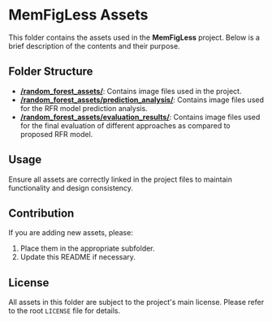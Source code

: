 # MemFigLess Assets

This folder contains the assets used in the **MemFigLess** project. Below is a brief description of the contents and their purpose.

## Folder Structure

- [**/random_forest_assets/**](./random_forest_assets/): Contains image files used in the project.
- [**/random_forest_assets/prediction_analysis/**](./random_forest_assets/prediction_analysis/): Contains image files used for the RFR model prediction analysis.
- [**/random_forest_assets/evaluation_results/**](./random_forest_assets/evaluation_results/): Contains image files used for the final evaluation of different approaches as compared to proposed RFR model.

## Usage

Ensure all assets are correctly linked in the project files to maintain functionality and design consistency.

## Contribution

If you are adding new assets, please:
1. Place them in the appropriate subfolder.
2. Update this README if necessary.

## License

All assets in this folder are subject to the project's main license. Please refer to the root `LICENSE` file for details.